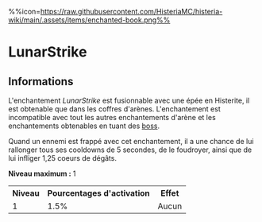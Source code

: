 %%icon=https://raw.githubusercontent.com/HisteriaMC/histeria-wiki/main/.assets/items/enchanted-book.png%%
# LunarStrike

## Informations
L'enchantement *LunarStrike* est fusionnable avec une épée en Histerite, il est obtenable que dans les coffres d'arènes. L'enchantement est incompatible avec tout les autres enchantements d'arène et les enchantements obtenables en tuant des [boss](https://histeria.fr/wiki/boss).

Quand un ennemi est frappé avec cet enchantement, il a une chance de lui rallonger tous ses cooldowns de 5 secondes, de le foudroyer, ainsi que de lui infliger 1,25 coeurs de dégâts.

**Niveau maximum :** 1

<table>
  <tr>
    <th>Niveau</th>
    <th>Pourcentages d'activation</th>
    <th>Effet</th>
  </tr>
  <tr>
    <td>1</td>
    <td>1.5%</td>
    <td>Aucun</td>
  </tr>
</table>
